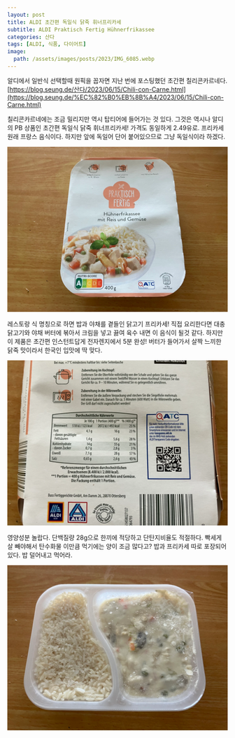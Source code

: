 ```yaml
---
layout: post
title: ALDI 초간편 독일식 닭죽 휘너프리카세
subtitle: ALDI Praktisch Fertig Hühnerfrikassee
categories: 산다
tags: [ALDI, 식품, 다이어트]
image:
  path: /assets/images/posts/2023/IMG_6085.webp
---
```


알디에서 일반식 선택할때 원픽을 꼽자면 지난 번에 포스팅했던 초간편 칠리콘카르네다. \
[https://blog.seung.de/산다/2023/06/15/Chili-con-Carne.html](https://blog.seung.de/%EC%82%B0%EB%8B%A4/2023/06/15/Chili-con-Carne.html) 

칠리콘카르네에는 조금 밀리지만 역시 탑티어에 들어가는 것 있다. 그것은 역시나 알디의 PB 상품인 초간편 독일식 닭죽 휘너프리카세! 가격도 동일하게 2.49유로. 프리카세 원래 프랑스 음식이다. 하지만 앞에 독일어 단어 붙어있으므로 그냥 독일식이라 하겠다.

![](/assets/images/posts/2023/IMG_6085.webp)

레스토랑 식 명칭으로 하면 밥과 야채를 곁들인 닭고기 프리카세! 직접 요리한다면 대충 닭고기와 야채 버터에 볶아서 크림을 넣고 끓여 육수 내면 이 음식이 될것 같다. 하지만 이 제품은 초간편 인스턴트답게 전자렌지에서 5분 완성! 버터가 들어가서 살짝 느끼한 닭죽 맛이라서 한국인 입맛에 딱 맞다.

![](/assets/images/posts/2023/IMG_6086.webp)

영양성분 놀랍다. 단백질량 28g으로 한끼에 적당하고 단탄지비율도 적절하다. 빡세게 살 빼야해서 탄수화물 이만큼 먹기에는 양이 조금 많다고? 밥과 프리카세 따로 포장되어 있다. 밥 덜어내고 먹어라. 

![](/assets/images/posts/2023/IMG_6087.webp)


